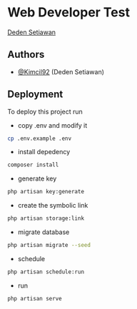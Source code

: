 # Web Developer Test

[Deden Setiawan](https://www.instagram.com/deden_setiawann/)

## Authors

-   [@Kimcil92](https://github.com/Kimcil92) (Deden Setiawan)

## Deployment

To deploy this project run

-   copy .env and modify it

```bash
cp .env.example .env
```

-   install depedency

```bash
composer install
```

-   generate key

```bash
php artisan key:generate
```

-   create the symbolic link

```bash
php artisan storage:link
```

-   migrate database

```bash
php artisan migrate --seed
```

-   schedule

```bash
php artisan schedule:run
```

-   run

```bash
php artisan serve
```
